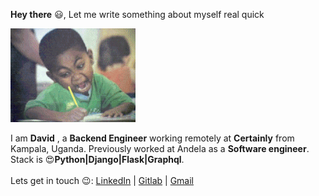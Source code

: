 **Hey there** 😃, 
Let me write something about myself real quick

![giphy](https://raw.githubusercontent.com/Genza999/Genza999/master/images/write.gif)

I am **David** , a **Backend Engineer** working remotely at **Certainly** from Kampala, Uganda. Previously worked at Andela as a **Software engineer**. Stack is 😍**Python|Django|Flask|Graphql**.<br><br>
Lets get in touch 😉:
<a href="https://www.linkedin.com/in/kisekka-david-a933ba13b/">LinkedIn</a> | 
<a href="https://gitlab.com/Genza999">Gitlab</a> | 
<a href="https://mail.google.com/mail/?view=cm&source=mailto&to=cartpix@gmail.com">Gmail</a>

   

